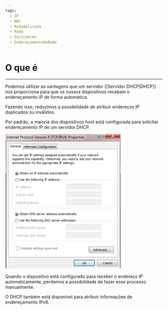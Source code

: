 ```yaml
---
tags:
  - IP
  - MAC
  - RedeAplicada
  - Rede
  - Servidores
  - EndereçamentoDeRede
---
```

# O que é
---
Podemos utilizar as vantagens que um servidor [[Servidor DHCP|DHCP]] nos proporciona para que os nossos dispositivos recebam o endereçamento IP de forma automática.

Fazendo isso, reduzimos a possibilidade de atribuir endereços IP duplicados ou inválidos.

Por padrão, a maioria dos dispositivos host está configurada para solicitar endereçamento IP de um servidor DHCP.

![](./img/Pasted%20image%2020240301163756.png)

Quando o dispositivo está configurado para receber o endereço IP automaticamente, perdemos a possibilidade de fazer esse processo manualmente.

O DHCP também está disponível para atribuir informações de endereçamento IPv6.